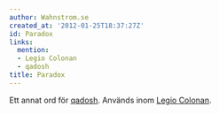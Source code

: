 ```yaml
---
author: Wahnstrom.se
created_at: '2012-01-25T18:37:27Z'
id: Paradox
links:
  mention:
  - Legio Colonan
  - qadosh
title: Paradox
---
```


Ett annat ord för [qadosh]. Används inom [Legio Colonan].

  [qadosh]: qadosh
  [Legio Colonan]: Legio_Colonan